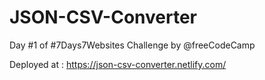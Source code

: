 # JSON-CSV-Converter
Day #1 of #7Days7Websites Challenge by @freeCodeCamp

Deployed at : https://json-csv-converter.netlify.com/

